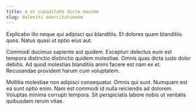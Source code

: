 ```yaml
---
title: a et cupiditate dicta maxime
slug: deleniti exercitationem
---
```


Explicabo illo neque qui adipisci qui blanditiis. Et dolores quam blanditiis quos. Natus quasi ut optio eius aut.

Commodi ducimus sapiente aut quidem. Excepturi delectus eum est tempora distinctio distinctio quidem molestiae. Omnis quas dicta iusto dolor debitis. Ad quod molestias blanditiis animi facere est nam ex et. Recusandae provident harum cum voluptatem.

Mollitia molestiae non adipisci consequatur. Omnis qui sunt. Numquam est ea sunt optio enim. Nam est commodi id nulla reiciendis ad dolorem. Voluptas minima corrupti tempora. Sit perspiciatis labore nobis ut veritatis quibusdam rerum vitae.
